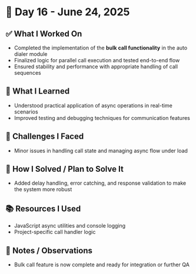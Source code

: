 # 📅 Day 16 - June 24, 2025

## ✅ What I Worked On
- Completed the implementation of the **bulk call functionality** in the auto dialer module
- Finalized logic for parallel call execution and tested end-to-end flow
- Ensured stability and performance with appropriate handling of call sequences

## 🧠 What I Learned
- Understood practical application of async operations in real-time scenarios
- Improved testing and debugging techniques for communication features

## 🧩 Challenges I Faced
- Minor issues in handling call state and managing async flow under load

## 🔧 How I Solved / Plan to Solve It
- Added delay handling, error catching, and response validation to make the system more robust

## 📚 Resources I Used
- JavaScript async utilities and console logging
- Project-specific call handler logic

## 💬 Notes / Observations
- Bulk call feature is now complete and ready for integration or further QA
